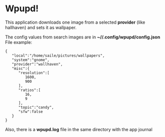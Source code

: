 # Wpupd!

This application downloads one image from a selected **provider** (like hallhaven) and sets it as wallpaper.

The config values from search images are in **~/<user>/.config/wpupd/config.json**
File example:

    {
       "local":"/home/saile/pictures/wallpapers",
       "system":"gnome",
       "provider":"wallhaven",
       "misc":{
          "resolution":[
             1600,
             900
          ],
          "ratios":[
             16,
             9
          ],
          "topic":"candy",
          "sfw":false
       }
    }

Also, there is a **wpupd.log** file in the same directory with the app journal
